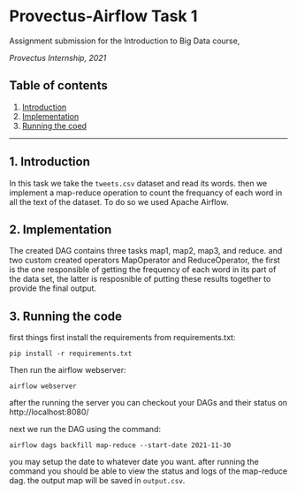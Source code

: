 # Provectus-Airflow Task 1

Assignment submission for the Introduction to Big Data course, 

_Provectus Internship, 2021_

## Table of contents
1. [ Introduction ](#intro)
2. [ Implementation ](#Implementation)
3. [ Running the coed ](#Running)


___
<a name="intro"></a>
## 1. Introduction
In this task we take the `tweets.csv` dataset and read its words. then we implement a map-reduce operation to count the frequancy of each word in all the text of the dataset. To do so we used Apache Airflow.

<a name="Implementation"></a>
## 2. Implementation 
The created DAG contains three tasks map1, map2, map3, and reduce. and two custom created operators MapOperator and ReduceOperator, the first is the one responsible of getting the frequency of each word in its part of the data set, the latter is resposnible of putting these results together to provide the final output.

<a name="Running"></a>
## 3. Running the code

first things first install the requirements from requirements.txt:
```
pip install -r requirements.txt
```
Then run the airflow webserver:
```
airflow webserver
```
after the running the server you can checkout your DAGs and their status on http://localhost:8080/

next we run the DAG using the command:
```
airflow dags backfill map-reduce --start-date 2021-11-30
```
you may setup the date to whatever date you want.
after running the command you should be able to view the status and logs of the map-reduce dag. the output map will be saved in `output.csv`.
